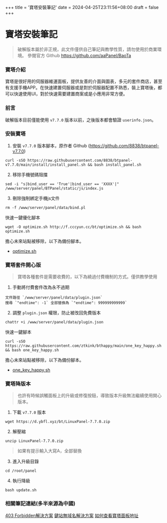 +++
title = '寶塔安裝筆記'
date = 2024-04-25T23:11:56+08:00
draft = false
+++

# 寶塔安裝筆記

> 破解版本屬於非正規，此文件僅供自己筆記與教學性質，請勿使用於商業環境。
> 參閱官方 Github https://github.com/aaPanel/BaoTa

### 寶塔介紹
寶塔是很好用的伺服器維運面板，提供友善的介面與圖表，多元的套件商店，甚至有支援手機APP。在快速建置伺服器或是對於伺服器配置不熟悉，裝上寶塔後，都可以快速使用UI，對於快速需要建置商案或是小應用非常方便。

### 前言
破解版本目前僅能使用 `v7.7.0` 版本以前，之後版本都會驗證 `userinfo.json`。

### 安裝寶塔

1. 安裝 `v7.7.0` 版本腳本，原作者 Github (https://github.com/8838/btpanel-v7.7.0)
```
curl -sSO https://raw.githubusercontent.com/8838/btpanel-v7.7.0/main/install/install_panel.sh && bash install_panel.sh
```

2. 移除手機號碼阻擋
```
sed -i "s|bind_user == 'True'|bind_user == 'XXXX'|" /www/server/panel/BTPanel/static/js/index.js
```

3. 刪除強制綁定手機js文件
```
rm -f /www/server/panel/data/bind.pl
```

快速一鍵優化腳本
```
wget -O optimize.sh http://f.cccyun.cc/bt/optimize.sh && bash optimize.sh
```

擔心未來站點被移除，以下為備份腳本。
* [optimize.sh](/files/optimize.sh)

### 寶塔套件開心版
> 寶塔各種套件是需要收費的，以下為繞過付費機制的方式。僅供教學使用

1. 手動將付費套件改為永不過期
```
文件路徑 `/www/server/panel/data/plugin.json`
搜尋 `"endtime": -1` 全部替換為 `"endtime": 999999999999`
```

2. 調整 `plugin.json` 權限，防止被改回免費版本
```
chattr +i /www/server/panel/data/plugin.json
```

快速一鍵腳本
```
curl -sSO https://raw.githubusercontent.com/ztkink/bthappy/main/one_key_happy.sh && bash one_key_happy.sh
```

擔心未來站點被移除，以下為備份腳本。
* [one_key_happy.sh](/files/one_key_happy.sh)


### 寶塔降版本

> 也許有時候誤觸面板上的升級或修復按鈕，導致版本升級無法繼續使用開心版本。

1. 下載 `v7.7.0` 版本
```
wget https://d.ybfl.xyz/bt/LinuxPanel-7.7.0.zip
```

2. 解壓縮
```
unzip LinuxPanel-7.7.0.zip
```
> 如果有提示輸入大寫A，全部替換

3. 進入升級目錄
```
cd /root/panel
```

4. 執行降級
```
bash update.sh
```


### 相關筆記連結(多半來源為中國)

[403 Forbidden解決方案](https://www.wdzzz.com/yunying/idc/2471.html)
[鍵站無域名解決方案](https://blog.csdn.net/dccose/article/details/127012649)
[如何查看寶塔面板地址](https://www.bt.cn/bbs/thread-33886-1-1.html)